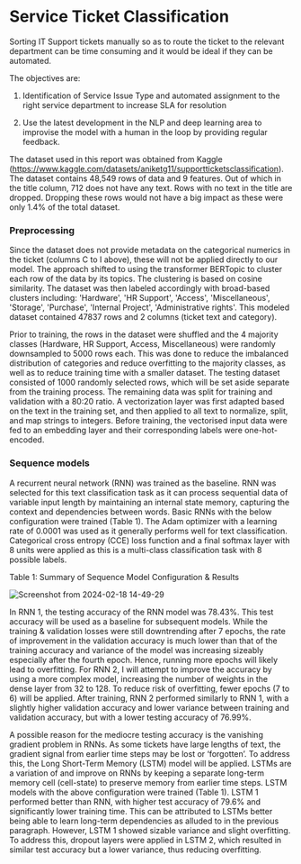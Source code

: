 <h1>Service Ticket Classification</h1>

Sorting IT Support tickets manually so as to route the ticket to the relevant department can be time consuming and it would be ideal if they can be automated.

The objectives are:

1. Identification of Service Issue Type and automated assignment to the right service department to increase SLA for resolution

2. Use the latest development in the NLP and deep learning area to improvise the model with a human in the loop by providing regular feedback. 

The dataset used in this report was obtained from Kaggle (https://www.kaggle.com/datasets/aniketg11/supportticketsclassification). The dataset contains 48,549 rows of data and 9 features. 
Out of which in the title column, 712 does not have any text. Rows with no text in the title are dropped. Dropping these rows would not have a big impact as these were only 1.4% of the total dataset.

<h3>Preprocessing</h3>

Since the dataset does not provide metadata on the categorical numerics in the ticket (columns C to I above), these will not be applied directly to our model. 
The approach shifted to using the transformer BERTopic to cluster each row of the data by its topics. The clustering is based on cosine similarity. 
The dataset was then labeled accordingly with broad-based clusters including: 'Hardware', 'HR Support', 'Access', 'Miscellaneous', 'Storage', 'Purchase', 'Internal Project', 'Administrative rights'. 
This modeled dataset contained 47837 rows and 2 columns (ticket text and category). 

Prior to training, the rows in the dataset were shuffled and the 4 majority classes (Hardware, HR Support, Access, Miscellaneous) were randomly downsampled to 5000 rows each. 
This was done to reduce the imbalanced distribution of categories and reduce overfitting to the majority classes, as well as to reduce training time with a smaller dataset. 
The testing dataset consisted of 1000 randomly selected rows, which will be set aside separate from the training process. 
The remaining data was split for training and validation with a 80:20 ratio. A vectorization layer was first adapted based on the text in the training set, and then applied to all text to normalize, 
split, and map strings to integers. Before training, the vectorised input data were fed to an embedding layer and their corresponding labels were one-hot-encoded.

<h3>Sequence models</h3>

A recurrent neural network (RNN) was trained as the baseline. RNN was selected for this text classification task as it can process sequential data of variable input length by maintaining an internal state memory, 
capturing the context and dependencies between words. Basic RNNs with the below configuration were trained (Table 1). The Adam optimizer with a learning rate of 0.0001 was used as it generally performs well for text classification. 
Categorical cross entropy (CCE) loss function and a final softmax layer with 8 units were applied as this is a multi-class classification task with 8 possible labels.

Table 1: Summary of Sequence Model Configuration & Results

![Screenshot from 2024-02-18 14-49-29](https://github.com/chanhanxiang/tokenise_exercise/assets/107524953/d2e967c8-93e4-4b2b-b61d-1f3db470783e)


In RNN 1, the testing accuracy of the RNN model was 78.43%. This test accuracy will be used as a baseline for subsequent models. 
While the training & validation losses were still downtrending after 7 epochs, the rate of improvement in the validation accuracy is much lower than that of the training accuracy and variance of the model was increasing sizeably especially after the fourth epoch. 
Hence, running more epochs will likely lead to overfitting. For RNN 2, I will attempt to improve the accuracy by using a more complex model, increasing the number of weights in the dense layer from 32 to 128. 
To reduce risk of overfitting, fewer epochs (7 to 6) will be applied. 
After training, RNN 2 performed similarly to RNN 1, with a slightly higher validation accuracy and lower variance between training and validation accuracy, but with a lower testing accuracy of 76.99%.

A possible reason for the mediocre testing accuracy is the vanishing gradient problem in RNNs. As some tickets have large lengths of text, the gradient signal from earlier time steps may be lost or ‘forgotten’. 
To address this, the Long Short-Term Memory (LSTM) model will be applied. LSTMs are a variation of and improve on RNNs by keeping a separate long-term memory cell (cell-state) to preserve memory from earlier time steps.
LSTM models with the above configuration were trained (Table 1). LSTM 1 performed better than RNN, with higher test accuracy of 79.6% and significantly lower training time. 
This can be attributed to LSTMs better being able to learn long-term dependencies as alluded to in the previous paragraph. However, LSTM 1 showed sizable variance and slight overfitting. 
To address this, dropout layers were applied in LSTM 2, which resulted in similar test accuracy but a lower variance, thus reducing overfitting.
